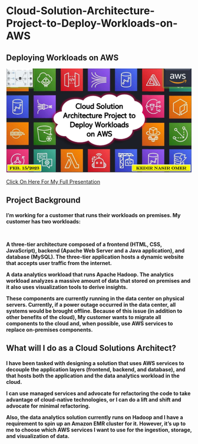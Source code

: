 # Cloud-Solution-Architecture-Project-to-Deploy-Workloads-on-AWS

<h2>
Deploying Workloads on AWS
</h2>

<p align="center">
<img src="https://github.com/kedibeki/Cloud-Solution-Architecture-Project-to-Deploy-Workloads-on-AWS/blob/main/Cover-%20Cloud%20Solution%20Architecture%20Project%20to%20Deploy%20Workloads%20on%20AWS.jpg" alt=""/>
</p>

[Click On Here For My Full Presentation](https://github.com/kedibeki/Cloud-Solution-Architecture-Project-to-Deploy-Workloads-on-AWS/blob/main/Cloud%20Solution%20Architecture%20Project%20to%20Deploy%20Workloads%20on%20AWS.pdF)
 
<h2>
Project Background
</h2>

<h4>   
I’m working for a customer that runs their workloads on premises. My customer has two workloads:
 
&nbsp;
 
A three-tier architecture composed of a frontend (HTML, CSS, JavaScript), backend (Apache Web Server and a Java application), and database (MySQL). The three-tier application hosts a dynamic website that accepts user traffic from the internet.
&nbsp;
 
A data analytics workload that runs Apache Hadoop. The analytics workload analyzes a massive amount of data that stored on premises and it also uses visualization tools to derive insights.
&nbsp;
 
These components are currently running in the data center on physical servers. Currently, if a power outage occurred in the data center, all systems would be brought offline. Because of this issue (in addition to other benefits of the cloud), My customer wants to migrate all components to the cloud and, when possible, use AWS services to replace on-premises components.
</h4>

<h2>
What will I do as a Cloud Solutions Architect?
</h2>

<h4>
I have been tasked with designing a solution that uses AWS services to decouple the application layers (frontend, backend, and database), and that hosts both the application and the data analytics workload in the cloud. 
&nbsp;
 
I can use managed services and advocate for refactoring the code to take advantage of cloud-native technologies, or I can do a lift and shift and advocate for minimal refactoring. 
&nbsp;
 
Also, the data analytics solution currently runs on Hadoop and I have a requirement to spin up an Amazon EMR cluster for it. However, it’s up to me to choose which AWS services I want to use for the ingestion, storage, and visualization of data.
</h4>
